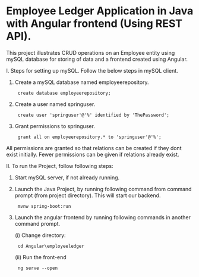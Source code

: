 # Employee Ledger Application in Java with Angular frontend (Using REST API).

This project illustrates CRUD operations on an Employee entity using mySQL database for storing of data and a frontend created using Angular.

I. Steps for setting up mySQL. Follow the below steps in mySQL client.
1. Create a mySQL database named employeerepository.

        create database employeerepository;

2. Create a user named springuser.

        create user 'springuser'@'%' identified by 'ThePassword';

3. Grant permissions to springuser. 

        grant all on employeerepository.* to 'springuser'@'%';

All permissions are granted so that relations can be created if they dont exist initially. Fewer permissions can be given if relations already exist.

II. To run the Project, follow following steps:
1. Start mySQL server, if not already running.

2. Launch the Java Project, by running following command from command prompt (from project directory). This will start our backend.

        mvnw spring-boot:run
        
3. Launch the angular frontend by running following commands in another command prompt.

   (i) Change directory:
        
        cd Angular\employeeledger
        
   (ii) Run the front-end
   
        ng serve --open
